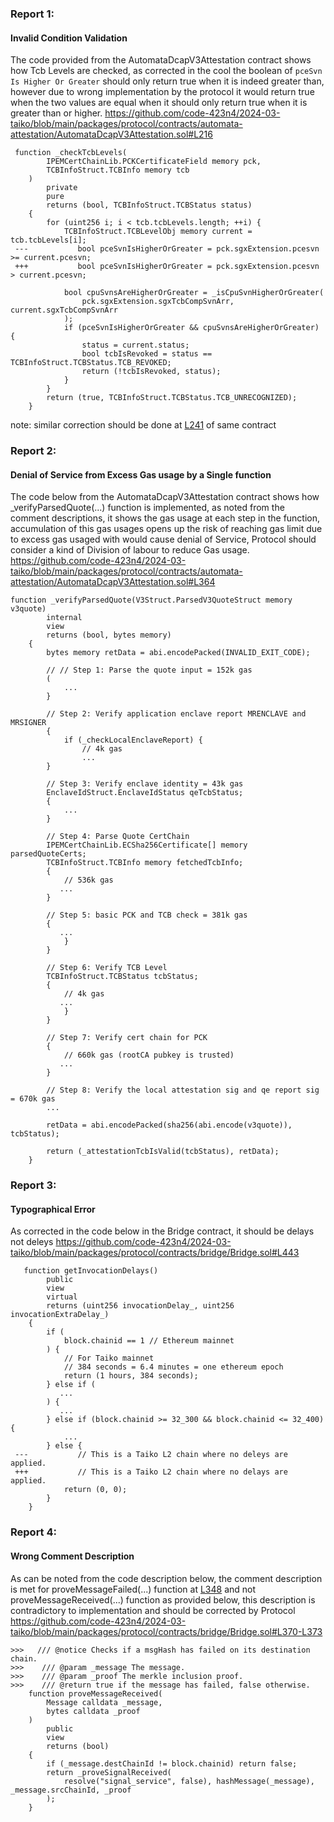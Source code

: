 ###  Report 1:
#### Invalid Condition Validation
The code provided from the AutomataDcapV3Attestation contract shows how Tcb Levels are checked, as corrected in the cool the boolean of `pceSvn Is Higher Or Greater` should only return true when it is indeed greater than, however due to wrong implementation by the protocol it would return true when the two values are equal when it should only return true when it is greater than or higher.
https://github.com/code-423n4/2024-03-taiko/blob/main/packages/protocol/contracts/automata-attestation/AutomataDcapV3Attestation.sol#L216
```solidity
 function _checkTcbLevels(
        IPEMCertChainLib.PCKCertificateField memory pck,
        TCBInfoStruct.TCBInfo memory tcb
    )
        private
        pure
        returns (bool, TCBInfoStruct.TCBStatus status)
    {
        for (uint256 i; i < tcb.tcbLevels.length; ++i) {
            TCBInfoStruct.TCBLevelObj memory current = tcb.tcbLevels[i];
 ---           bool pceSvnIsHigherOrGreater = pck.sgxExtension.pcesvn >= current.pcesvn;
 +++           bool pceSvnIsHigherOrGreater = pck.sgxExtension.pcesvn > current.pcesvn;

            bool cpuSvnsAreHigherOrGreater = _isCpuSvnHigherOrGreater(
                pck.sgxExtension.sgxTcbCompSvnArr, current.sgxTcbCompSvnArr
            );
            if (pceSvnIsHigherOrGreater && cpuSvnsAreHigherOrGreater) {
                status = current.status;
                bool tcbIsRevoked = status == TCBInfoStruct.TCBStatus.TCB_REVOKED;
                return (!tcbIsRevoked, status);
            }
        }
        return (true, TCBInfoStruct.TCBStatus.TCB_UNRECOGNIZED);
    }
```
note: similar correction should be done at [L241](https://github.com/code-423n4/2024-03-taiko/blob/main/packages/protocol/contracts/automata-attestation/AutomataDcapV3Attestation.sol#L241) of same contract
###  Report 2:
#### Denial of Service from Excess Gas usage by a Single function
The code below from the AutomataDcapV3Attestation contract shows how _verifyParsedQuote(...) function is implemented, as noted from the comment descriptions, it shows the gas usage at each step in the function, accumulation of this gas usages opens up the risk of reaching gas limit due to excess gas usaged with would cause denial of Service, Protocol should consider a kind of Division of labour to reduce Gas usage.
https://github.com/code-423n4/2024-03-taiko/blob/main/packages/protocol/contracts/automata-attestation/AutomataDcapV3Attestation.sol#L364
```solidity
function _verifyParsedQuote(V3Struct.ParsedV3QuoteStruct memory v3quote)
        internal
        view
        returns (bool, bytes memory)
    {
        bytes memory retData = abi.encodePacked(INVALID_EXIT_CODE);

        // // Step 1: Parse the quote input = 152k gas
        (
            ...
        }

        // Step 2: Verify application enclave report MRENCLAVE and MRSIGNER
        {
            if (_checkLocalEnclaveReport) {
                // 4k gas
                ...
        }

        // Step 3: Verify enclave identity = 43k gas
        EnclaveIdStruct.EnclaveIdStatus qeTcbStatus;
        {
            ...
        }

        // Step 4: Parse Quote CertChain
        IPEMCertChainLib.ECSha256Certificate[] memory parsedQuoteCerts;
        TCBInfoStruct.TCBInfo memory fetchedTcbInfo;
        {
            // 536k gas
           ...
        }

        // Step 5: basic PCK and TCB check = 381k gas
        {
           ...
            }
        }

        // Step 6: Verify TCB Level
        TCBInfoStruct.TCBStatus tcbStatus;
        {
            // 4k gas
           ...
            }
        }

        // Step 7: Verify cert chain for PCK
        {
            // 660k gas (rootCA pubkey is trusted)
           ...
        }

        // Step 8: Verify the local attestation sig and qe report sig = 670k gas
        ...

        retData = abi.encodePacked(sha256(abi.encode(v3quote)), tcbStatus);

        return (_attestationTcbIsValid(tcbStatus), retData);
    }
```
### Report 3:
#### Typographical Error
As corrected in the code below in the Bridge contract, it should be delays not deleys
https://github.com/code-423n4/2024-03-taiko/blob/main/packages/protocol/contracts/bridge/Bridge.sol#L443
```solidity
   function getInvocationDelays()
        public
        view
        virtual
        returns (uint256 invocationDelay_, uint256 invocationExtraDelay_)
    {
        if (
            block.chainid == 1 // Ethereum mainnet
        ) {
            // For Taiko mainnet
            // 384 seconds = 6.4 minutes = one ethereum epoch
            return (1 hours, 384 seconds);
        } else if (
           ...
        ) {
           ...
        } else if (block.chainid >= 32_300 && block.chainid <= 32_400) {
            ...
        } else {
 ---           // This is a Taiko L2 chain where no deleys are applied.
 +++           // This is a Taiko L2 chain where no delays are applied.
            return (0, 0);
        }
    }
```
###  Report 4:
#### Wrong Comment Description
As can be noted from the code description below, the comment description is met for proveMessageFailed(...) function at [L348](https://github.com/code-423n4/2024-03-taiko/blob/main/packages/protocol/contracts/bridge/Bridge.sol#L348) and not proveMessageReceived(...) function as provided below, this description is contradictory to implementation and should be corrected by Protocol
https://github.com/code-423n4/2024-03-taiko/blob/main/packages/protocol/contracts/bridge/Bridge.sol#L370-L373
```solidity
>>>   /// @notice Checks if a msgHash has failed on its destination chain.
>>>    /// @param _message The message.
>>>    /// @param _proof The merkle inclusion proof.
>>>    /// @return true if the message has failed, false otherwise.
    function proveMessageReceived(
        Message calldata _message,
        bytes calldata _proof
    )
        public
        view
        returns (bool)
    {
        if (_message.destChainId != block.chainid) return false;
        return _proveSignalReceived(
            resolve("signal_service", false), hashMessage(_message), _message.srcChainId, _proof
        );
    }
```